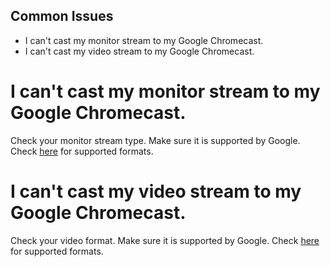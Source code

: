 ## Common Issues

* I can't cast my monitor stream to my Google Chromecast.
* I can't cast my video stream to my Google Chromecast.

# I can't cast my monitor stream to my Google Chromecast.

Check your monitor stream type. Make sure it is supported by Google. Check [here](https://developers.google.com/cast/docs/media) for supported formats.

# I can't cast my video stream to my Google Chromecast.

Check your video format. Make sure it is supported by Google. Check [here](https://developers.google.com/cast/docs/media) for
 supported formats.
